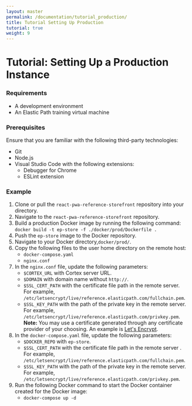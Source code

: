 ```yaml
---
layout: master
permalink: /documentation/tutorial_production/
title: Tutorial Setting Up Production
tutorial: true
weight: 9
---
```

# Tutorial: Setting Up a Production Instance

### Requirements

* A development environment
* An Elastic Path training virtual machine

### Prerequisites

Ensure that you are familiar with the following third-party technologies:<br>
* Git
* Node.js
* Visual Studio Code with the following extensions:
   * Debugger for Chrome
   * ESLint extension

### Example

1. Clone or pull the `react-pwa-reference-storefront` repository into your directory.<br>
2. Navigate to the `react-pwa-reference-storefront` repository.<br>
3. Build a production Docker image by running the following command:<br>
`docker build -t ep-store -f ./docker/prod/Dockerfile .` <br>
4. Push the `ep-store` image to the Docker repository.<br>
5. Navigate to your Docker directory,`docker/prod/`.<br>
6. Copy the following files to the user home directory on the remote host:<br>
   * `docker-compose.yaml`
   * `nginx.conf`
7. In the `nginx.conf` file, update the following parameters:
   * `$CORTEX_URL` with Cortex server URL.
   * `$DOMAIN` with domain name without `http://`.
   * `$SSL_CERT_PATH` with the certificate file path in the remote server. <br>
    For example, `/etc/letsencrypt/live/reference.elasticpath.com/fullchain.pem`. <br>
   * `$SSL_KEY_PATH` with the path of the private key in the remote server.<br>
   For example, `/etc/letsencrypt/live/reference.elasticpath.com/privkey.pem`. <br>
   **Note:** You may use a certificate generated through any certificate provider of your choosing. An example is [Let's Encrypt](https://letsencrypt.org).
8. In the `docker-compose.yaml` file, update the following parameters:
   * `$DOCKER_REPO` with `ep-store`.
   * `$SSL_CERT_PATH` with the certificate file path in the remote server .
    <br> For example, `/etc/letsencrypt/live/reference.elasticpath.com/fullchain.pem`.<br>
   * `$SSL_KEY_PATH` with the path of the private key in the remote server.
    <br> For example, `/etc/letsencrypt/live/reference.elasticpath.com/privkey.pem`.<br>
9. Run the following Docker command to start the Docker container created for the Docker image:<br/>
   * `docker-compose up -d` <br>

